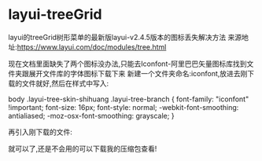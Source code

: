 # layui-treeGrid
layui的treeGrid树形菜单的最新版layui-v2.4.5版本的图标丢失解决方法
来源地址:https://www.layui.com/doc/modules/tree.html


现在文档里面缺失了两个图标没办法,只能去Iconfont-阿里巴巴矢量图标库找到文件夹跟展开文件库的字体图标下载下来
新建一个文件夹命名:iconfont,放进去刚下载的文件就好,然后在样式中写入:

body .layui-tree-skin-shihuang .layui-tree-branch {
    font-family: "iconfont" !important;
    font-size: 16px;
    font-style: normal;
    -webkit-font-smoothing: antialiased;
    -moz-osx-font-smoothing: grayscale;
}

再引入刚下载的文件:

<link rel="stylesheet" href="iconfont/iconfont.css">

就可以了,还是不会用的可以下载我的压缩包查看!
